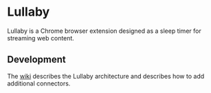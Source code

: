 Lullaby
=======

Lullaby is a Chrome browser extension designed as a sleep timer 
for streaming web content.

## Development
The [wiki](./wiki) describes the Lullaby architecture and 
describes how to add additional connectors.